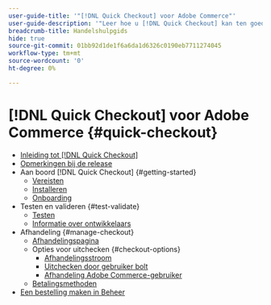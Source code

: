```yaml
---
user-guide-title: '"[!DNL Quick Checkout] voor Adobe Commerce"'
user-guide-description: '"Leer hoe u [!DNL Quick Checkout] kan ten goede komen aan uw Adobe Commerce-exemplaar en hoe u de extensie met succes aan boord kunt nemen en kunt instellen."'
breadcrumb-title: Handelshulpgids
hide: true
source-git-commit: 01bb92d1de1f6a6da1d6326c0190eb7711274045
workflow-type: tm+mt
source-wordcount: '0'
ht-degree: 0%

---
```



# [!DNL Quick Checkout] voor Adobe Commerce {#quick-checkout}

- [Inleiding tot [!DNL Quick Checkout]](overview.md)
- [Opmerkingen bij de release](release-notes.md)
- Aan boord [!DNL Quick Checkout] {#getting-started}
   - [Vereisten](prerequisites.md)
   - [Installeren](install.md)
   - [Onboarding](onboarding.md)
- Testen en valideren {#test-validate}
   - [Testen](testing.md)
   - [Informatie over ontwikkelaars](developer.md)
- Afhandeling {#manage-checkout}
   - [Afhandelingspagina](checkout-page.md)
   - Opties voor uitchecken {#checkout-options}
      - [Afhandelingsstroom](checkout-flow.md)
      - [Uitchecken door gebruiker bolt](checkout-bolt.md)
      - [Afhandeling Adobe Commerce-gebruiker](checkout-adobe-commerce.md)
   - [Betalingsmethoden](payment-methods.md)
- [Een bestelling maken in Beheer](create-order-admin.md)
